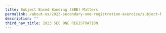 ```yaml
---
title: Subject Based Banding (SBB) Matters
permalink: /about-us/2023-secondary-one-registration-exercise/subject-based-banding-sbb-matters/
description: ""
third_nav_title: 2023 SEC ONE REGISTRATION
---
```

